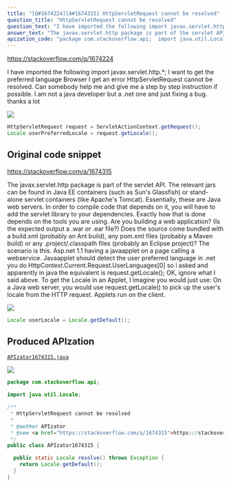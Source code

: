 ```yaml
---
title: "[Q#1674224][A#1674315] HttpServletRequest cannot be resolved"
question_title: "HttpServletRequest cannot be resolved"
question_text: "I have imported the following import javax.servlet.http.*; I want to get the preferred language Browser I get an error HttpServletRequest cannot be resolved. Can somebody help me and give me a step by step instruction if possible. I am not a java developer but a .net one and just fixing a bug. thanks a lot"
answer_text: "The javax.servlet.http package is part of the servlet API. The relevant jars can be found in Java EE containers (such as Sun's Glassfish) or stand-alone servlet containers (like Apache's Tomcat). Essentially, these are Java web servers. In order to compile code that depends on it, you will have to add the servlet library to your dependencies. Exactly how that is done depends on the tools you are using. Are you building a web application? (Is the expected output a .war or .ear file?) Does the source come bundled with a build.xml (probably an Ant build), any pom.xml files (probably a Maven build) or any .project/.classpath files (probably an Eclipse project)? The scenario is this. Asp.net 1.1 having a javaapplet on a page calling a webservice. Javaapplet should detect the user preferred language in .net you do HttpContext.Current.Request.UserLanguages[0] so i asked and apparently in java the equivalent is request.getLocale(); OK, ignore what I said above. To get the Locale in an Applet, I imagine you would just use: On a Java web server, you would use request.getLocale() to pick up the user's locale from the HTTP request. Applets run on the client."
apization_code: "package com.stackoverflow.api;  import java.util.Locale;  /**  * HttpServletRequest cannot be resolved  *  * @author APIzator  * @see <a href=\"https://stackoverflow.com/a/1674315\">https://stackoverflow.com/a/1674315</a>  */ public class APIzator1674315 {    public static Locale resolve() throws Exception {     return Locale.getDefault();   } }"
---
```


https://stackoverflow.com/q/1674224

I have imported the following
import javax.servlet.http.*;
I want to get the preferred language Browser
I get an error HttpServletRequest cannot be resolved.
Can somebody help me and give me a step by step instruction if possible. I am not a java developer but a .net one and just fixing a bug.
thanks a lot


<div class="code-logo"><img src="/stackoverflow.png" /></div>

```java
HttpServletRequest request = ServletActionContext.getRequest();
Locale userPreferredLocale = request.getLocale();
```


## Original code snippet

https://stackoverflow.com/a/1674315

The javax.servlet.http package is part of the servlet API. The relevant jars can be found in Java EE containers (such as Sun&#x27;s Glassfish) or stand-alone servlet containers (like Apache&#x27;s Tomcat). Essentially, these are Java web servers.
In order to compile code that depends on it, you will have to add the servlet library to your dependencies. Exactly how that is done depends on the tools you are using.
Are you building a web application? (Is the expected output a .war or .ear file?) Does the source come bundled with a build.xml (probably an Ant build), any pom.xml files (probably a Maven build) or any .project/.classpath files (probably an Eclipse project)?
The scenario is this. Asp.net 1.1 having a javaapplet on a page calling a webservice. Javaapplet should detect the user preferred language in .net you do HttpContext.Current.Request.UserLanguages[0] so i asked and apparently in java the equivalent is request.getLocale();
OK, ignore what I said above. To get the Locale in an Applet, I imagine you would just use:
On a Java web server, you would use request.getLocale() to pick up the user&#x27;s locale from the HTTP request. Applets run on the client.

<div class="code-logo"><img src="/stackoverflow.png" /></div>

```java
Locale userLocale = Locale.getDefault();
```

## Produced APIzation

[`APIzator1674315.java`](https://github.com/pasqualesalza/apization-temp-data/raw/master/search/APIzator1674315.java)

<div class="code-logo"><img src="/apizator.png" /></div>

```java
package com.stackoverflow.api;

import java.util.Locale;

/**
 * HttpServletRequest cannot be resolved
 *
 * @author APIzator
 * @see <a href="https://stackoverflow.com/a/1674315">https://stackoverflow.com/a/1674315</a>
 */
public class APIzator1674315 {

  public static Locale resolve() throws Exception {
    return Locale.getDefault();
  }
}

```